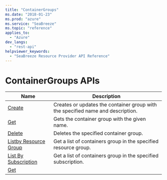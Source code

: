 ```yaml
---
title: "ContainerGroups"
ms.date: "2018-01-23"
ms.prod: "azure"
ms.service: "SeaBreeze"
ms.topic: "reference"
applies_to: 
  - "Azure"
dev_langs: 
  - "rest-api"
helpviewer_keywords: 
  - "SeaBreeze Resource Provider API Reference"
---
```

# ContainerGroups APIs

| Name | Description |
| --- | --- |
| [Create](seabreeze-api-containergroups_create.md) | Creates or updates the container group with the specified name and description.<br/> |
| [Get](seabreeze-api-containergroups_get.md) | Gets the container group with the given name.<br/> |
| [Delete](seabreeze-api-containergroups_delete.md) | Deletes the specified container group.<br/> |
| [Listby Resource Group](seabreeze-api-containergroups_listbyresourcegroup.md) | Get a list of containers group in the specified resource group.<br/> |
| [List By Subscription](seabreeze-api-containergroups_listbysubscription.md) | Get a list of containers group in the specified subscription.<br/> |
| [Get](seabreeze-api-containergroupscontainerlogs_get.md) |  |

